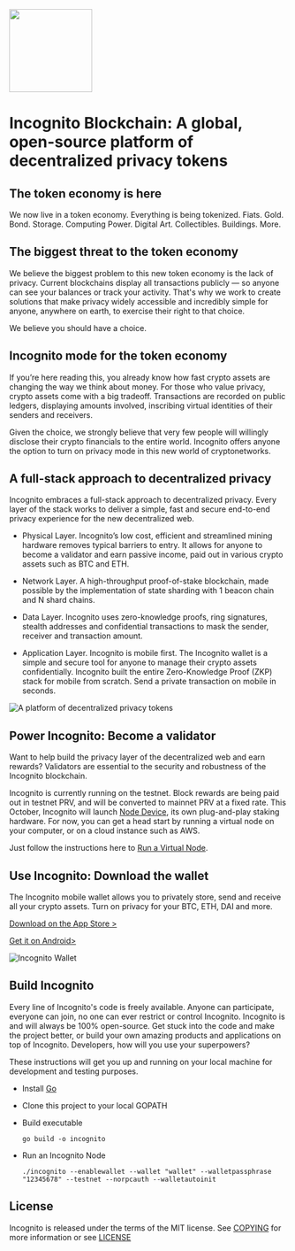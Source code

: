 <img src="https://i.postimg.cc/cLFjdyc3/incognito-app-logo.png" width="150">

# Incognito Blockchain: A global, open-source platform of decentralized privacy tokens

## The token economy is here

We now live in a token economy. Everything is being tokenized. Fiats. Gold. Bond. Storage. Computing Power. Digital Art. Collectibles. Buildings. More.

## The biggest threat to the token economy

We believe the biggest problem to this new token economy is the lack of privacy. Current blockchains display all transactions publicly — so anyone can see your balances or track your activity. That's why we work to create solutions that make privacy widely accessible and incredibly simple for anyone, anywhere on earth, to exercise their right to that choice.

We believe you should have a choice.

## Incognito mode for the token economy

If you’re here reading this, you already know how fast crypto assets are changing the way we think about money. For those who value privacy, crypto assets come with a big tradeoff. Transactions are recorded on public ledgers, displaying amounts involved, inscribing virtual identities of their senders and receivers.

Given the choice, we strongly believe that very few people will willingly disclose their crypto financials to the entire world. Incognito offers anyone the option to turn on privacy mode in this new world of cryptonetworks.

## A full-stack approach to decentralized privacy

Incognito embraces a full-stack approach to decentralized privacy. Every layer of the stack
works to deliver a simple, fast and secure end-to-end privacy experience for the new
decentralized web.

- Physical Layer. Incognito’s low cost, efficient and streamlined mining hardware
removes typical barriers to entry. It allows for anyone to become a validator and earn
passive income, paid out in various crypto assets such as BTC and ETH.

- Network Layer. A high-throughput proof-of-stake blockchain, made possible by the
implementation of state sharding with 1 beacon chain and N shard chains.

- Data Layer. Incognito uses zero-knowledge proofs, ring signatures, stealth addresses
and confidential transactions to mask the sender, receiver and transaction amount.

- Application Layer. Incognito is mobile first. The Incognito wallet is a simple and
secure tool for anyone to manage their crypto assets confidentially. Incognito built the
entire Zero-Knowledge Proof (ZKP) stack for mobile from scratch. Send a private
transaction on mobile in seconds.

![A platform of decentralized privacy tokens](https://i.postimg.cc/v8qwQnHT/image.png)

## Power Incognito: Become a validator

Want to help build the privacy layer of the decentralized web and earn rewards? Validators are essential to the security and robustness of the Incognito blockchain.

Incognito is currently running on the testnet. Block rewards are being paid out in testnet PRV, and will be converted to mainnet PRV at a fixed rate. This October, Incognito will launch [Node Device](https://incognito.org), its own plug-and-play staking hardware. For now, you can get a head start by running a virtual node on your computer, or on a cloud instance such as AWS.

Just follow the instructions here to [Run a Virtual Node](https://incognito.org/validator).

## Use Incognito: Download the wallet

The Incognito mobile wallet allows you to privately store, send and receive all your crypto assets. Turn on privacy for your BTC, ETH, DAI and more.

[Download on the App Store >](https://apps.apple.com/us/app/incognito-crypto-wallet/id1475631606?ls=1)

[Get it on Android>](https://play.google.com/store/apps/details?id=com.incognito.wallet)

![Incognito Wallet](https://i.postimg.cc/tJN0PBKG/image.png)

## Build Incognito

Every line of Incognito's code is freely available. Anyone can participate, everyone can join, no one can ever restrict or control Incognito. Incognito is and will always be 100% open-source. Get stuck into the code and make the project better, or build your own amazing products and applications on top of Incognito. Developers, how will you use your superpowers?

These instructions will get you up and running on your local machine for development and testing purposes.

- Install [Go](http://golang.org/doc/install)

- Clone this project to your local GOPATH

- Build executable

    ```shell
    go build -o incognito
    ```

- Run an Incognito Node

    ```shell
    ./incognito --enablewallet --wallet "wallet" --walletpassphrase "12345678" --testnet --norpcauth --walletautoinit
    ```

## License

Incognito is released under the terms of the MIT license. See [COPYING](https://github.com/incognitochain/incognito-chain/blob/master/COPYING) for more information or see [LICENSE](https://opensource.org/licenses/MIT)
